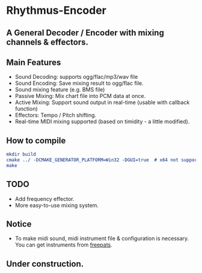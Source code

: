 Rhythmus-Encoder
================

## A General Decoder / Encoder with mixing channels & effectors.

## Main Features
- Sound Decoding: supports ogg/flac/mp3/wav file
- Sound Encoding: Save mixing result to ogg/flac file.
- Sound mixing feature (e.g. BMS file)
- Passive Mixing: Mix chart file into PCM data at once.
- Active Mixing: Support sound output in real-time (usable with callback function)
- Effectors: Tempo / Pitch shifting.
- Real-time MIDI mixing supported (based on timidity - a little modified).

## How to compile
```cmake
mkdir build
cmake ../ -DCMAKE_GENERATOR_PLATFORM=Win32 -DGUI=true  # x64 not supported currently
make
```

## TODO
- Add frequency effector.
- More easy-to-use mixing system.

## Notice
- To make midi sound, midi instrument file & configuration is necessary. You can get instruments from [freepats](https://github.com/feross/freepats).

## Under construction.